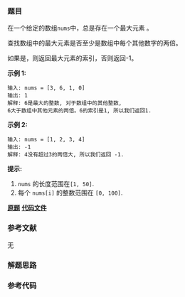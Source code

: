 ### 题目
在一个给定的数组`nums`中，总是存在一个最大元素 。

查找数组中的最大元素是否至少是数组中每个其他数字的两倍。

如果是，则返回最大元素的索引，否则返回-1。

**示例 1:**

    
    
    输入: nums = [3, 6, 1, 0]
    输出: 1
    解释: 6是最大的整数, 对于数组中的其他整数,
    6大于数组中其他元素的两倍。6的索引是1, 所以我们返回1.
    



**示例 2:**

    
    
    输入: nums = [1, 2, 3, 4]
    输出: -1
    解释: 4没有超过3的两倍大, 所以我们返回 -1.
    



**提示:**

  1. `nums` 的长度范围在`[1, 50]`.
  2. 每个 `nums[i]` 的整数范围在 `[0, 100]`.

 **[原题](https://leetcode-cn.com/problems/largest-number-at-least-twice-of-others/)**    **[代码文件]()**


### 参考文献
无

### 解题思路




### 参考代码

```go


```




